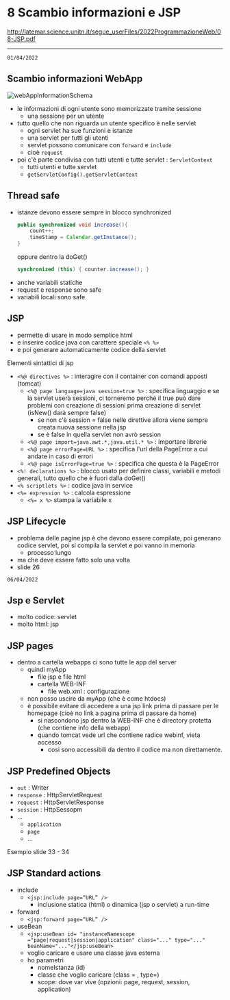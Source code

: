# 8 Scambio informazioni e JSP
http://latemar.science.unitn.it/segue_userFiles/2022ProgrammazioneWeb/08-JSP.pdf

---

`01/04/2022`

## Scambio informazioni WebApp
![webAppInformationSchema](webAppInformationSchema.png)
- le informazioni di ogni utente sono memorizzate tramite sessione
	- una sessione per un utente
- tutto quello che non riguarda un utente specifico è nelle servlet
	- ogni servlet ha sue funzioni e istanze
	- una servlet per tutti gli utenti
	- servlet possono comunicare con `forward` e `include`
	- cioè `request`
- poi c'è parte condivisa con tutti utenti e tutte servlet : `ServletContext`
	- tutti utenti e tutte servlet
	- `getServletConfig().getServletContext`


## Thread safe
- istanze devono essere sempre in blocco synchronized
	```java
	public synchronized void increase(){
		count++;
		timeStamp = Calendar.getInstance();
	}
	```
	oppure dentro la doGet()
	```java
	synchronized (this) { counter.increase(); }
	```
- anche variabili statiche
- request e response sono safe
- variabili locali sono safe


## JSP
- permette di usare in modo semplice html
- e inserire codice java con carattere speciale `<% %>`
- e poi generare automaticamente codice della servlet

Elementi sintattici di jsp
- `<%@ directives %>` : interagire con il container con comandi apposti (tomcat) 
	- `<%@ page language=java session=true %>` : specifica linguaggio e se la servlet userà sessioni, ci torneremo perché il true può dare problemi con creazione di sessioni prima creazione di servlet (isNew() darà sempre false)
		- se non c'è session = false nelle direttive allora viene sempre creata nuova sessione nella jsp
		- se è false in quella servlet non avrò session
	- `<%@ page import=java.awt.*,java.util.* %>` : importare librerie
	- `<%@ page errorPage=URL %>` : specifica l'url della PageError a cui andare in caso di errori
	- `<%@ page isErrorPage=true %>` : specifica che questa è la PageError
- `<%! declarations %>` : blocco usato per definire classi, variabili e metodi generali, tutto quello che è fuori dalla doGet()
- `<% scriptlets %>` : codice java in service
- `<%= expression %>` : calcola espressione
	- `<%= x %>` stampa la variabile x


## JSP Lifecycle
- problema delle pagine jsp è che devono essere compilate, poi generano codice servlet, poi si compila la servlet e poi vanno in memoria
	- processo lungo
- ma che deve essere fatto solo una volta
- slide 26


`06/04/2022`

## Jsp e Servlet
- molto codice: servlet
- molto html: jsp

## JSP pages
- dentro a cartella webapps ci sono tutte le app del server
	- quindi myApp
		- file jsp e file html
		- cartella WEB-INF
			- file web.xml : configurazione
	- non posso uscire da myApp (che è come htdocs)
	- è possibile evitare di accedere a una jsp link prima di passare per le homepage (cioè no link a pagina prima di passare da home) 
		- si nascondono jsp dentro la WEB-INF che è directory protetta (che contiene info della webapp)
		- quando tomcat vede url che contiene radice webinf, vieta accesso
			- cosi sono accessibili da dentro il codice ma non direttamente.

## JSP Predefined Objects
- `out` : Writer
- `response` : HttpServletRequest
- `request` : HttpServletResponse
- `session` : HttpSessopm
- ...
	- `application`
	- `page`
	- ...


Esempio slide 33 - 34

## JSP Standard actions
- include
	- `<jsp:include page=“URL” />`
		- inclusione statica (html) o dinamica (jsp o servlet) a run-time
- forward
	- `<jsp:forward page=“URL” />`
- useBean
	- `<jsp:useBean id= "instanceNamescope ="page|request|session|application" class="..." type="..." beanName="..."</jsp:useBean>`
	-  voglio caricare e usare una classe java esterna
	- ho parametri
		- nomeIstanza (id)
		- classe che voglio caricare (class = , type=)
		- scope: dove var vive (opzioni: page, request, session, application)